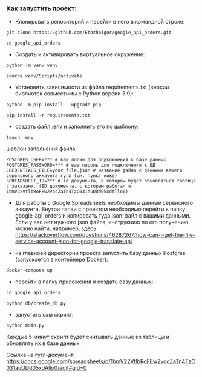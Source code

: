 ### Как запустить проект:

- Клонировать репозиторий и перейти в него в командной строке:

```
git clone https://github.com/Etozheigor/google_api_orders.git
```

```
cd google_api_orders
```

- Cоздать и активировать виртуальное окружение:

```
python -m venv venv
```

```
source venv/Scripts/activate
```

- Установить зависимости из файла requirements.txt (версии библиотек совместимы с Python версии 3.9):

```
python -m pip install --upgrade pip
```

```
pip install -r requirements.txt
```

- создать файл .env и заполнить его по шаблону:

```
touch .env
```

шаблон заполнения файла:

```
POSTGRES_USER=*** # ваш логин для подключения к базе данных
POSTGRES_PASSWORD=*** # ваш пароль для подключения к БД
CREDENTIALS_FILE=your_file.json # название файла с данными вашего сервисного аккаунта гугл (см. пункт ниже)
SPREADSHEET_ID=*** # id документа, в котором будет обновляться таблица с заказами. (ID документа, с которым работал я: 1bmV22VtlbRoFEw2vocZaTn4TzC031auQDd05xdAllo0)
```

- Для работы с Google Spreadsheets необходимы данные сервисного аккаунта. Внутри папки с проектом необходимо перейти в папку google-api_orders и копировать туда json-файл с вашими данными. 
Если у вас нет нужного json файла, инструкцию по его получению можно найти, например, здесь: https://stackoverflow.com/questions/46287267/how-can-i-get-the-file-service-account-json-for-google-translate-api

- из главноей директории проекта запустить базу данных Postgres (запускается в контейнере Docker):

```
docker-compose up
```

- перейти в папку приложения и создать базу данных:

```
cd google_api_orders
```
```
python db/create_db.py 
```

- запустить сам скрипт:

```
python main.py 
```

Каждые 5 минут скрипт будет считывать данные из таблицы и обновлять их в базе данных.


Ссылка на гугл-документ: https://docs.google.com/spreadsheets/d/1bmV22VtlbRoFEw2vocZaTn4TzC031auQDd05xdAllo0/edit#gid=0










